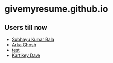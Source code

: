 # givemyresume.github.io

## Users till now


  - [Subhayu Kumar Bala](https://givemyresume.github.io/subhayu99)
  - [Arka Ghosh](https://givemyresume.github.io/arka)
  - [test](https://givemyresume.github.io/test)
  - [Kartikey Dave](https://givemyresume.github.io/kartikey)
